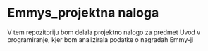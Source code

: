 # Emmys_projektna naloga
V tem repozitoriju bom delala projektno nalogo za predmet Uvod v programiranje, kjer bom analizirala podatke o nagradah Emmy-ji
